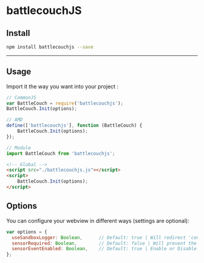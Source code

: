 # battlecouchJS


## Install

```bash
npm install battlecouchjs --save
```

----

## Usage

Import it the way you want into your project :

```javascript
// CommonJS
var BattleCouch = require('battlecouchjs');
BattleCouch.Init(options);
```

```javascript
// AMD
define(['battlecouchjs'], function (BattleCouch) {
    BattleCouch.Init(options);
});
```

```javascript
// Module
import BattleCouch from 'battlecouchjs';
```

```html
<!-- Global -->
<script src="./battlecouchjs.js"></script>
<script>
    BattleCouch.Init(options);
</script>
```

## Options
You can configure your webview in different ways (settings are optional):

```javascript
var options = {
  useSandboxLogger: Boolean,      // Default: true | Will redirect 'console.log()', 'console.warn()' and 'console.error()' messages to the sandbox dev console
  sensorRequired: Boolean,        // Default: false | Will prevent the player from playing the game if the orientation & motion sensors are not supported or not available.
  sensorEventEnabled: Boolean,    // Default: true | Enable or Disable the sensor data event on start. This can be turned On or Off later.
};
```
